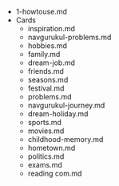- 1-howtouse.md
- Cards
	- inspiration.md
	- navgurukul-problems.md
	- hobbies.md
	- family.md
	- dream-job.md
	- friends.md
	- seasons.md
	- festival.md
	- problems.md
	- navgurukul-journey.md
	- dream-holiday.md
	- sports.md
	- movies.md
	- childhood-memory.md
	- hometown.md
	- politics.md
	- exams.md
	- reading com.md

